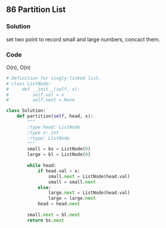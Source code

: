 ## 86 Partition List

### Solution

set two point to record small and large numbers, concact them.

### Code

O(n), O(n)

```python
# Definition for singly-linked list.
# class ListNode:
#     def __init__(self, x):
#         self.val = x
#         self.next = None

class Solution:
    def partition(self, head, x):
        """
        :type head: ListNode
        :type x: int
        :rtype: ListNode
        """
        small = bs = ListNode(0)
        large = bl = ListNode(0)
        
        while head:
            if head.val < x:
                small.next = ListNode(head.val)
                small = small.next
            else:
                large.next = ListNode(head.val)
                large = large.next
            head = head.next
        
        small.next = bl.next
        return bs.next
```
